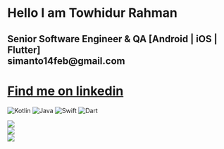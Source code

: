 <h1 align="left">Hello I am Towhidur Rahman</h1>
<h2 align="left">Senior Software Engineer & QA [Android | iOS | Flutter]</br>simanto14feb@gmail.com</h2>

<h1><a href="https://www.linkedin.com/comm/mynetwork/discovery-see-all?usecase=PEOPLE_FOLLOWS&followMember=trsimanto" target="_blank">Find me on linkedin</a></h1>

![Kotlin](https://img.shields.io/badge/kotlin-%230095D5.svg?style=for-the-badge&logo=kotlin&logoColor=white) ![Java](https://img.shields.io/badge/java-%23ED8B00.svg?style=for-the-badge&logo=java&logoColor=white) ![Swift](https://img.shields.io/badge/swift-F54A2A?style=for-the-badge&logo=swift&logoColor=white) ![Dart](https://img.shields.io/badge/dart-%230175C2.svg?style=for-the-badge&logo=dart&logoColor=white)

![](https://github-readme-stats.vercel.app/api?username=trsimanto&hide_border=false&include_all_commits=false&count_private=true)<br/>
![](https://github-readme-streak-stats.herokuapp.com/?user=trsimanto&hide_border=false)<br/>
![](https://github-readme-stats.vercel.app/api/top-langs/?username=trsimanto&hide_border=false&include_all_commits=false&count_private=true&layout=compact)


